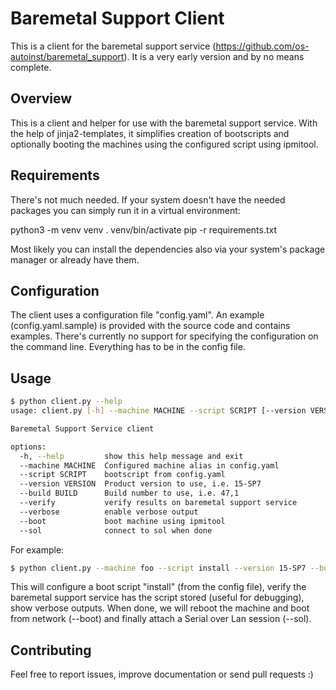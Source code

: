 # Baremetal Support Client

This is a client for the baremetal support service (https://github.com/os-autoinst/baremetal_support).
It is a very early version and by no means complete.

## Overview
This is a client and helper for use with the baremetal support service. With the help of jinja2-templates,
it simplifies creation of bootscripts and optionally booting the machines using the configured script 
using ipmitool.

## Requirements
There's not much needed. If your system doesn't have the needed packages you can simply run it in a virtual
environment:

python3 -m venv venv
. venv/bin/activate
pip -r requirements.txt

Most likely you can install the dependencies also via your system's package manager or already have them.

## Configuration
The client uses a configuration file "config.yaml". An example (config.yaml.sample) is provided
with the source code and contains examples.
There's currently no support for specifying the configuration on the command line. Everything has to be in the
config file. 

## Usage
```sh
$ python client.py --help
usage: client.py [-h] --machine MACHINE --script SCRIPT [--version VERSION] [--build BUILD] [--verify] [--verbose] [--boot] [--sol]

Baremetal Support Service client

options:
  -h, --help         show this help message and exit
  --machine MACHINE  Configured machine alias in config.yaml
  --script SCRIPT    bootscript from config.yaml
  --version VERSION  Product version to use, i.e. 15-SP7
  --build BUILD      Build number to use, i.e. 47,1
  --verify           verify results on baremetal support service
  --verbose          enable verbose output
  --boot             boot machine using ipmitool
  --sol              connect to sol when done
```
  
For example:
```sh
$ python client.py --machine foo --script install --version 15-SP7 --build 47.1 --verify --verbose --boot --sol
```

This will configure a boot script "install" (from the config file), verify the baremetal support service has 
the script stored (useful for debugging), show verbose outputs. When done, we will reboot the machine and boot
from network (--boot) and finally attach a Serial over Lan session (--sol). 


## Contributing
Feel free to report issues, improve documentation or send pull requests :) 
